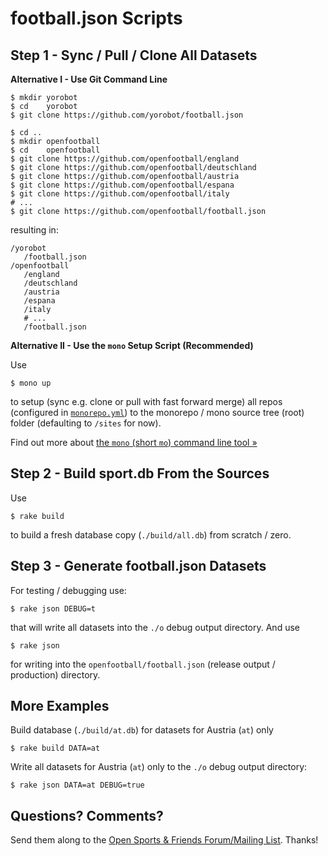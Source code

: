 # football.json Scripts


## Step 1 - Sync / Pull / Clone All Datasets

**Alternative I - Use Git Command Line**

```
$ mkdir yorobot
$ cd    yorobot
$ git clone https://github.com/yorobot/football.json

$ cd ..
$ mkdir openfootball
$ cd    openfootball
$ git clone https://github.com/openfootball/england
$ git clone https://github.com/openfootball/deutschland
$ git clone https://github.com/openfootball/austria
$ git clone https://github.com/openfootball/espana
$ git clone https://github.com/openfootball/italy
# ...
$ git clone https://github.com/openfootball/football.json
```

resulting in:

```
/yorobot
   /football.json
/openfootball
   /england
   /deutschland
   /austria
   /espana
   /italy
   # ...
   /football.json
```


**Alternative II - Use the `mono` Setup Script  (Recommended)**

Use

```
$ mono up
```

to setup (sync e.g. clone or pull with fast forward merge) all repos (configured in [`monorepo.yml`](monorepo.yml))
to the monorepo / mono source tree (root) folder
(defaulting to `/sites` for now).

Find out more about [the `mono` (short `mo`) command line tool »](https://github.com/rubycoco/monos)




## Step 2 - Build sport.db From the Sources

Use

```
$ rake build
```

to build a fresh database copy (`./build/all.db`) from scratch / zero.


## Step 3 - Generate football.json Datasets

For testing / debugging use:

```
$ rake json DEBUG=t
```

that will write all datasets into the `./o` debug output directory.
And use

```
$ rake json
```

for writing into the `openfootball/football.json`
(release output / production) directory.




## More Examples


Build database (`./build/at.db`) for datasets for Austria (`at`) only

```
$ rake build DATA=at
```

Write all datasets for Austria (`at`) only to the `./o` debug output directory:

```
$ rake json DATA=at DEBUG=true
```





## Questions? Comments?

Send them along to the
[Open Sports & Friends Forum/Mailing List](http://groups.google.com/group/opensport).
Thanks!

